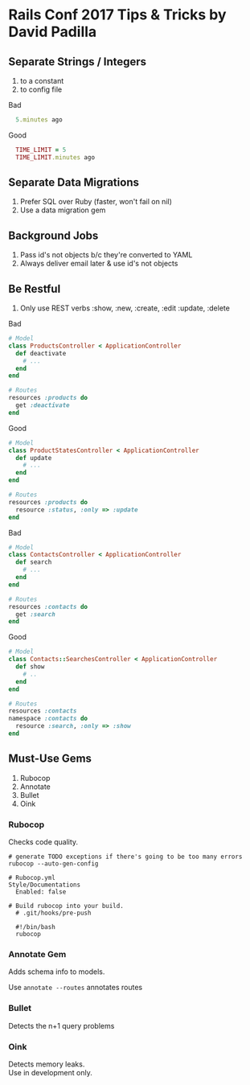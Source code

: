 # Rails Conf 2017 Tips & Tricks by David Padilla

## Separate Strings / Integers
1. to a constant
2. to config file

Bad
```ruby
  5.minutes ago
```
Good
```ruby
  TIME_LIMIT = 5
  TIME_LIMIT.minutes ago
```

## Separate Data Migrations
1. Prefer SQL over Ruby (faster, won't fail on nil)
2. Use a data migration gem

## Background Jobs
1. Pass id's not objects b/c they're converted to YAML
2. Always deliver email later & use id's not objects

## Be Restful
1. Only use REST verbs :show, :new, :create, :edit :update, :delete

Bad
```ruby
# Model
class ProductsController < ApplicationController
  def deactivate
    # ...
  end
end

# Routes
resources :products do
  get :deactivate
end
```
Good
```ruby
# Model
class ProductStatesController < ApplicationController
  def update
    # ...
  end
end

# Routes
resources :products do
  resource :status, :only => :update
end
```

Bad
```ruby
# Model
class ContactsController < ApplicationController
  def search
    # ...
  end
end

# Routes
resources :contacts do
  get :search
end
```

Good
```ruby
# Model
class Contacts::SearchesController < ApplicationController
  def show
    # ..
  end
end

# Routes
resources :contacts
namespace :contacts do
  resource :search, :only => :show
end

```

## Must-Use Gems 
1. Rubocop
2. Annotate
3. Bullet
4. Oink

### Rubocop
Checks code quality.

```
# generate TODO exceptions if there's going to be too many errors
rubocop --auto-gen-config

# Rubocop.yml
Style/Documentations
  Enabled: false

# Build rubocop into your build.
  # .git/hooks/pre-push

  #!/bin/bash
  rubocop
```
### Annotate Gem
Adds schema info to models.   

Use `annotate --routes` annotates routes

### Bullet
Detects the n+1 query problems

### Oink
Detects memory leaks.  
Use in development only.
